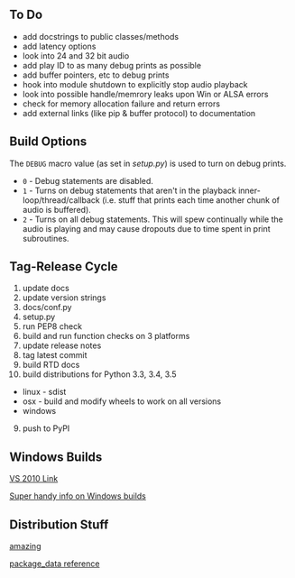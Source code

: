 ## To Do

* add docstrings to public classes/methods
* add latency options
* look into 24 and 32 bit audio
* add play ID to as many debug prints as possible
* add buffer pointers, etc to debug prints
* hook into module shutdown to explicitly stop audio playback
* look into possible handle/memrory leaks upon Win or ALSA errors
* check for memory allocation failure and return errors
* add external links (like pip & buffer protocol) to documentation

## Build Options

The `DEBUG` macro value (as set in *setup.py*) is used to turn on debug prints.
* `0` - Debug statements are disabled.
* `1` - Turns on debug statements that aren't in the playback inner-loop/thread/callback 
  (i.e. stuff that prints each time another chunk of audio is buffered). 
* `2` - Turns on all debug statements. This will spew continually while the audio is playing and may 
  cause dropouts due to time spent in print subroutines.  

## Tag-Release Cycle

1. update docs
2. update version strings
  1. docs/conf.py
  2. setup.py
3. run PEP8 check
4. build and run function checks on 3 platforms
5. update release notes
6. tag latest commit
7. build RTD docs
8. build distributions for Python 3.3, 3.4, 3.5
  * linux - sdist
  * osx - build and modify wheels to work on all versions
  * windows
9. push to PyPI

## Windows Builds

[VS 2010 Link](http://download.microsoft.com/download/1/E/5/1E5F1C0A-0D5B-426A-A603-1798B951DDAE/VS2010Express1.iso)

[Super handy info on Windows builds](http://cowboyprogrammer.org/building-python-wheels-for-windows/)

## Distribution Stuff

[amazing](https://tom-christie.github.io/articles/pypi/)

[package_data reference](https://docs.python.org/3.5/distutils/setupscript.html)
